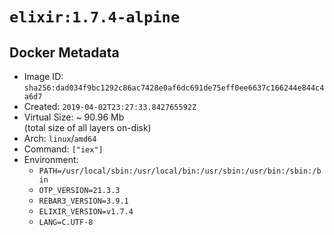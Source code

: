 # `elixir:1.7.4-alpine`

## Docker Metadata

- Image ID: `sha256:dad034f9bc1292c86ac7428e0af6dc691de75eff0ee6637c166244e844c4a6d7`
- Created: `2019-04-02T23:27:33.842765592Z`
- Virtual Size: ~ 90.96 Mb  
  (total size of all layers on-disk)
- Arch: `linux`/`amd64`
- Command: `["iex"]`
- Environment:
  - `PATH=/usr/local/sbin:/usr/local/bin:/usr/sbin:/usr/bin:/sbin:/bin`
  - `OTP_VERSION=21.3.3`
  - `REBAR3_VERSION=3.9.1`
  - `ELIXIR_VERSION=v1.7.4`
  - `LANG=C.UTF-8`
